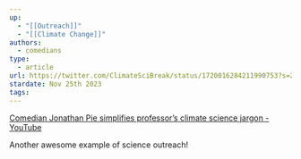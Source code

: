 ```yaml
---
up:
  - "[[Outreach]]"
  - "[[Climate Change]]"
authors:
  - comedians
type:
  - article
url: https://twitter.com/ClimateSciBreak/status/1720016284211990753?s=20
stardate: Nov 25th 2023
tags:
---
```

[Comedian Jonathan Pie simplifies professor’s climate science jargon - YouTube](https://www.youtube.com/watch?v=fz-toCCI-Dc)

Another awesome example of science outreach!
